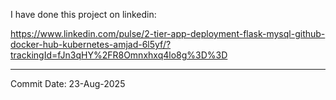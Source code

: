 I have done this project on linkedin:

https://www.linkedin.com/pulse/2-tier-app-deployment-flask-mysql-github-docker-hub-kubernetes-amjad-6l5yf/?trackingId=fJn3qHY%2FR8Omnxhxq4lo8g%3D%3D

---










Commit Date: 23-Aug-2025
